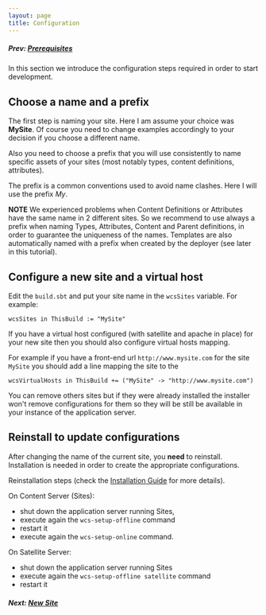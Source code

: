 ```yaml
---
layout: page
title: Configuration
---
```

##### Prev: [Prerequisites](Prerequisites.html)

In this section we introduce the configuration steps required in order to start development.

## Choose a name and a prefix

The first step is naming your site. Here I am assume your choice was **MySite**. Of course you need to change examples accordingly to your decision if you choose a different name.

Also you need to choose a prefix that you will use consistently to name specific assets of your sites (most notably types, content definitions, attributes). 

The prefix is a common conventions used to avoid name clashes. Here I will use the prefix *My*.

**NOTE** We experienced problems when Content Definitions or Attributes have the same name in 2 different sites. So we recommend to use always a prefix when naming Types, Attributes, Content and Parent definitions, in order to guarantee the uniqueness of the names. Templates are also automatically named with a prefix when created by the deployer (see later in this tutorial).

## Configure a new site and a virtual host

Edit the `build.sbt` and put your site name in the `wcsSites` variable. For example:

``
wcsSites in ThisBuild := "MySite"
``

If you have a virtual host configured (with satellite and apache in place) for your new site then you should also configure virtual hosts mapping.

For example if you have a front-end url `http://www.mysite.com` for the site `MySite` you should add a line mapping the site to the 

``
wcsVirtualHosts in ThisBuild += ("MySite" -> "http://www.mysite.com")
``

You can remove others sites but if they were already installed the installer won't remove configurations for them so they will be still be available in your instance of the application server.

## Reinstall to update configurations

 After changing the name  of the current site, you **need** to reinstall. Installation is needed in order to create  the appropriate configurations. 

Reinstallation steps (check the [Installation Guide](http://www.agilesites.org/install.html) for more details).

On Content Server (Sites):

- shut down the application server running Sites,
- execute again the ``wcs-setup-offline`` command
- restart it  
- execute again the ``wcs-setup-online`` command.

On Satellite Server:

- shut down the application server running Sites
- execute again the ``wcs-setup-offline satellite`` command
- restart it  


##### Next: [New Site](NewSite.html)